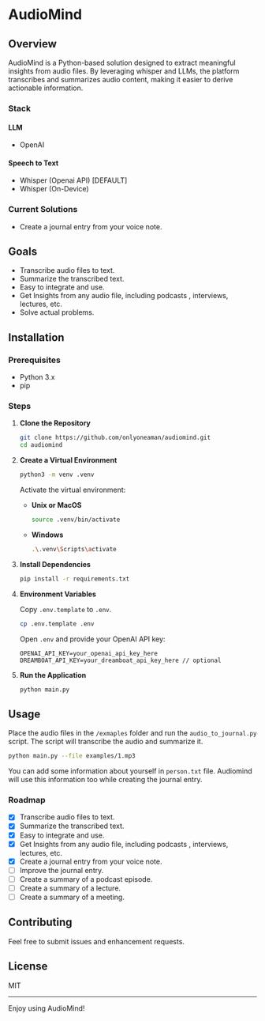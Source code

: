 # AudioMind

## Overview

AudioMind is a Python-based solution designed to extract meaningful insights from audio files. By leveraging whisper and LLMs, the platform transcribes and summarizes audio content, making it easier to derive actionable information.

### Stack

#### LLM
   - OpenAI

#### Speech to Text
   - Whisper (Openai API) [DEFAULT]
   - Whisper (On-Device)

### Current Solutions

- Create a journal entry from your voice note.

## Goals

- Transcribe audio files to text.
- Summarize the transcribed text.
- Easy to integrate and use.
- Get Insights from any audio file, including podcasts , interviews, lectures, etc.
- Solve actual problems.

## Installation

### Prerequisites

- Python 3.x
- pip

### Steps

1. **Clone the Repository**

    ```bash
    git clone https://github.com/onlyoneaman/audiomind.git
    cd audiomind
    ```

2. **Create a Virtual Environment**

    ```bash
    python3 -m venv .venv
    ```

    Activate the virtual environment:

    - **Unix or MacOS**

        ```bash
        source .venv/bin/activate
        ```
    
    - **Windows**

        ```bash
        .\.venv\Scripts\activate
        ```

3. **Install Dependencies**

    ```bash
    pip install -r requirements.txt
    ```

4. **Environment Variables**

    Copy `.env.template` to `.env`.

    ```bash
    cp .env.template .env
    ```

    Open `.env` and provide your OpenAI API key:

    ```dotenv
    OPENAI_API_KEY=your_openai_api_key_here
    DREAMBOAT_API_KEY=your_dreamboat_api_key_here // optional
    ```

5. **Run the Application**

    ```bash
    python main.py
    ```

## Usage

Place the audio files in the `/exmaples` folder and run the `audio_to_journal.py` script. The script will transcribe the audio and summarize it.

```bash
python main.py --file examples/1.mp3
```

You can add some information about yourself in `person.txt` file.
Audiomind will use this information too while creating the journal entry.

### Roadmap

- [x] Transcribe audio files to text.
- [x] Summarize the transcribed text.
- [x] Easy to integrate and use.
- [x] Get Insights from any audio file, including podcasts , interviews, lectures, etc.
- [X] Create a journal entry from your voice note.
- [ ] Improve the journal entry.
- [ ] Create a summary of a podcast episode.
- [ ] Create a summary of a lecture.
- [ ] Create a summary of a meeting.

## Contributing

Feel free to submit issues and enhancement requests.

## License

MIT

---

Enjoy using AudioMind!